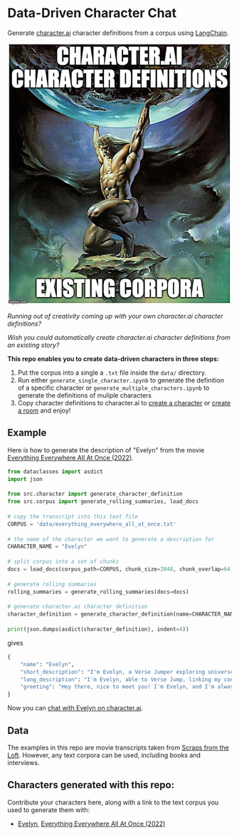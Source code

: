 # Data-Driven Character Chat

Generate [character.ai](https://beta.character.ai/) character definitions from a corpus using [LangChain](https://docs.langchain.com/docs/).

![image](assets/teaser.jpeg)

*Running out of creativity coming up with your own character.ai character definitions?*

*Wish you could automatically create character.ai character definitions from an existing story?*

**This repo enables you to create data-driven characters in three steps:**
1. Put the corpus into a single a `.txt` file inside the `data/` directory.
2. Run either `generate_single_character.ipynb` to generate the definition of a specific character or `generate_multiple_characters.ipynb` to generate the definitions of muliple characters
3. Copy character definitions to character.ai to [create a character](https://beta.character.ai/character/create?) or [create a room](https://beta.character.ai/room/create?) and enjoy!

## Example
Here is how to generate the description of "Evelyn" from the movie [Everything Everywhere All At Once (2022)](https://scrapsfromtheloft.com/movies/everything-everywhere-all-at-once-transcript/).
```python
from dataclasses import asdict
import json

from src.character import generate_character_definition
from src.corpus import generate_rolling_summaries, load_docs

# copy the transcript into this text file
CORPUS = 'data/everything_everywhere_all_at_once.txt'  

# the name of the character we want to generate a description for
CHARACTER_NAME = "Evelyn"  

# split corpus into a set of chunks
docs = load_docs(corpus_path=CORPUS, chunk_size=2048, chunk_overlap=64)

# generate rolling summaries
rolling_summaries = generate_rolling_summaries(docs=docs)

# generate character.ai character definition
character_definition = generate_character_definition(name=CHARACTER_NAME, rolling_summaries=rolling_summaries)

print(json.dumps(asdict(character_definition), indent=4))
```
gives
```python
{
    "name": "Evelyn",
    "short_description": "I'm Evelyn, a Verse Jumper exploring universes.",
    "long_description": "I'm Evelyn, able to Verse Jump, linking my consciousness to other versions of me in different universes. This unique ability has led to strange events, like becoming a Kung Fu master and confessing love. Verse Jumping cracks my mind, risking my grip on reality. I'm in a group saving the multiverse from a great evil, Jobu Tupaki. Amidst chaos, I've learned the value of kindness and embracing life's messiness.",
    "greeting": "Hey there, nice to meet you! I'm Evelyn, and I'm always up for an adventure. Let's see what we can discover together!"
}
```
Now you can [chat with Evelyn on character.ai](https://c.ai/c/be5UgphMggDyaf504SSdAdrlV2LHyEgFQZDA5WuQfgw).

## Data
The examples in this repo are movie transcripts taken from [Scraps from the Loft](https://scrapsfromtheloft.com/). However, any text corpora can be used, including books and interviews.

## Characters generated with this repo:
Contribute your characters here, along with a link to the text corpus you used to generate them with:
- [Evelyn](https://c.ai/c/be5UgphMggDyaf504SSdAdrlV2LHyEgFQZDA5WuQfgw), [Everything Everywhere All At Once (2022)](https://scrapsfromtheloft.com/movies/everything-everywhere-all-at-once-transcript/)

